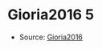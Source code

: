 <a name="material" />

# Gioria2016 5
<script type="application/ld+json">
  {
    "@context": "https://schema.org/",
    "@type": "ChemicalSubstance",
    "http://purl.org/dc/terms/conformsTo":
      {
        "@type": "CreativeWork",
        "@id": "https://bioschemas.org/profiles/ChemicalSubstance/0.4-RELEASE/"
      },
    "@id": "https://egonw.github.io/nanowiki/nanowiki446.html#material",
    "name": "Gioria2016 5",
    "sameAs": "http://127.0.0.1/mediawiki/index.php/Special:URIResolver/Gioria2016_5"
  }
</script>


* Source: [Gioria2016](http://127.0.0.1/mediawiki/index.php/Special:URIResolver/Gioria2016)
